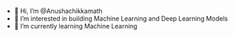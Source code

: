 - 👋 Hi, I’m @Anushachikkamath
- 👀 I’m interested in building Machine Learning and Deep Learning Models
- 🌱 I’m currently learning Machine Learning

<!---
Anuchikkamath/Anuchikkamath is a ✨ special ✨ repository because its `README.md` (this file) appears on your GitHub profile.
You can click the Preview link to take a look at your changes.
--->

